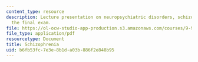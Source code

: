 ```yaml
---
content_type: resource
description: Lecture presentation on neuropsychiatric disorders, schizophrenia, and
  the final exam.
file: https://ol-ocw-studio-app-production.s3.amazonaws.com/courses/9-98-neuropharmacology-january-iap-2009/b6fb53fc7e3e8b1da03b886f2e848b95_lecture_4.pdf
file_type: application/pdf
resourcetype: Document
title: Schizophrenia
uid: b6fb53fc-7e3e-8b1d-a03b-886f2e848b95
---
```

